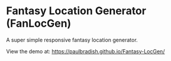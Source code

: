 # Fantasy Location Generator (FanLocGen)
A super simple responsive fantasy location generator.

View the demo at: https://paulbradish.github.io/Fantasy-LocGen/
